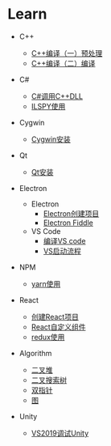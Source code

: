 # Learn

- C++
  - [C++编译（一）预处理](CPP/C++编译（一）预处理.md)
  - [C++编译（二）编译](CPP/C++编译（二）编译.md)
- C#
  - [C#调用C++DLL](C#/C#调用C++DLL.md)
  - [ILSPY使用](ILSPY使用.md)
- Cygwin
  - [Cygwin安装](Cygwin/Cygwin安装.md)
- Qt
  - [Qt安装](Qt/Qt安装.md)
- Electron
  - Electron
    - [Electron创建项目](Electron/Electron创建项目.md)
    - [Electron Fiddle](Electron/Electron&ensp;Fiddle.md)
  - VS Code
    - [编译VS code](Electron/VSCode/本地编译VS&ensp;Code.md)
    - [VS启动流程](Electron/VSCode/VS启动流程.md)

- NPM
  - [yarn使用](NPM/yarn使用.md)

- React
  - [创建React项目](React/创建React项目.md)
  - [React自定义组件](React/React自定义组件.md)
  - [redux使用](React/redux使用.md)

- Algorithm
  - [二叉堆](Algorithm/二叉堆.md)
  - [二叉搜索树](Algorithm/二叉搜索树.md)
  - [双指针](Algorithm/双指针.md)
  - [图](Algorithm/图.md)

- Unity
  - [VS2019调试Unity](Unity/VS2019调试Unity.md)